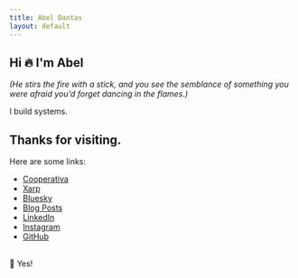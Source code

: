```yaml
---
title: Abel Dantas
layout: default
---
```


## Hi 🔥 I'm Abel

_(He stirs the fire with a stick, and you see the semblance of something you were afraid you'd forget dancing in the flames.)_

I build systems.

<!-- _(He throws a ball at you with a wink, and you catch it effortlessly.)_ -->

## Thanks for visiting.
Here are some links:

- [Cooperativa](https://cpds.pt/)
- [Xarp](https://xarp.pt/)
- [Bluesky](https://bsky.app/profile/abeldantas.bsky.social)
- [Blog Posts](https://medium.com/@dantas.abel)
- [LinkedIn](https://linkedin.com/in/abel-dantas)
- [Instagram](https://www.instagram.com/affdantas/)
- [GitHub](https://github.com/abeldantas)

<br>
🔮 Yes!

